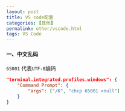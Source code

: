 ```yaml
---
layout: post
title: VS code配置
categories: [其他]
permalink: other/vscode.html
tags: VS Code
---
```



#### 一、中文乱码
`65001` 代表`UTF-8`编码

```json
"terminal.integrated.profiles.windows": {
    "Command Prompt": {
        "args": ["/K", "chcp 65001 >null"]
    }
}
```